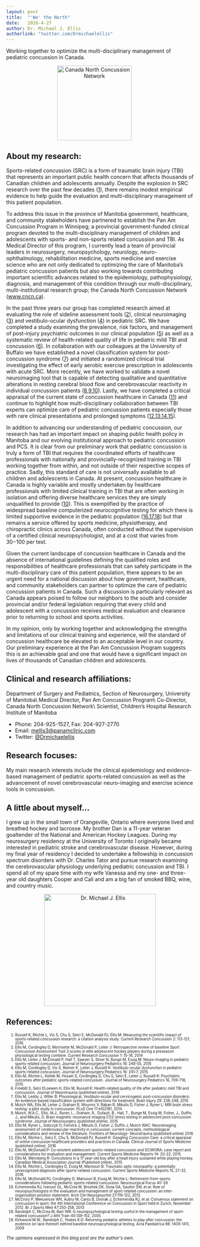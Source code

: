 ```yaml
---
layout: post
title:  "'We' the North"
date:   2016-4-27
author: Dr. Michael J. Ellis
authorlink: "twitter.com/Drmichaelellis"
---
```


<p class="intro">Working together to optimize the multi-disciplinary management of pediatric concussion in Canada.</p>

<figure>
	<center>
  <img src="{{ '/assets/img/2016-4-27-Ellis/CNCNlogo.png' | prepend: site.baseurl }}" style="display: inline-block; height:200px; margin-right:30px; auto;" alt="Canada North Concussion Network"></center>
</figure> 

About my research:
----
Sports-related concussion (SRC) is a form of traumatic brain injury (TBI) that represents an important public health concern that affects thousands of Canadian children and adolescents annually. Despite the explosion in SRC research over the past few decades ([1](#ref1)), there remains modest empirical evidence to help guide the evaluation and multi-disciplinary management of this patient population.

To address this issue in the province of Manitoba government, healthcare, and community stakeholders have partnered to establish the Pan Am Concussion Program in Winnipeg; a provincial government-funded clinical program devoted to the multi-disciplinary management of children and adolescents with sports- and non-sports related concussion and TBI. As Medical Director of this program, I currently lead a team of provincial leaders in neurosurgery, neuropsychology, neurology, neuro-ophthalmology, rehabilitation medicine, sports medicine and exercise science who are not only dedicated to optimizing the care of Manitoba’s pediatric concussion patients but also working towards contributing important scientific advances related to the epidemiology, pathophysiology, diagnosis, and management of this condition through our multi-disciplinary, multi-institutional research group; the Canada North Concussion Network (www.cncn.ca).

In the past three years our group has completed research aimed at evaluating the role of sideline assessment tools ([2](#ref2)), clinical neuroimaging ([3](#ref3)) and vestibulo-ocular dysfunction ([4](#ref4)) in pediatric SRC. We have completed a study examining the prevalence, risk factors, and management of post-injury psychiatric outcomes in our clinical population ([5](#ref5)) as well as a systematic review of health-related quality of life in pediatric mild TBI and concussion ([6](#ref6)). In collaboration with our colleagues at the University of Buffalo we have established a novel classification system for post-concussion syndrome ([7](#ref7)) and initiated a randomized clinical trial investigating the effect of early aerobic exercise prescription in adolescents with acute SRC. More recently, we have worked to validate a novel neuroimaging tool that is capable of detecting qualitative and quantitative alterations in resting cerebral blood flow and cerebrovascular reactivity in individual concussion patients ([8](#ref8),[9](#ref9),[10](#ref10)). Lastly, we have completed a critical appraisal of the current state of concussion healthcare in Canada ([11](#ref11)) and continue to highlight how multi-disciplinary collaboration between TBI experts can optimize care of pediatric concussion patients especially those with rare clinical presentations and prolonged symptoms ([12](#ref12),[13](#ref13),[14](#ref14),[15](#ref15)).

In addition to advancing our understanding of pediatric concussion, our research has had an important impact on shaping public health policy in Manitoba and our evolving institutional approach to pediatric concussion and PCS. It is clear from our preliminary work that pediatric concussion is truly a form of TBI that requires the coordinated efforts of healthcare professionals with nationally and provincially-recognized training in TBI working together from within, and not outside of their respective scopes of practice. Sadly, this standard of care is not universally available to all children and adolescents in Canada. At present, concussion healthcare in Canada is highly variable and mostly undertaken by healthcare professionals with limited clinical training in TBI that are often working in isolation and offering diverse healthcare services they are simply unqualified to provide ([10](#ref10)). This is exemplified by the practice of widespread baseline computerized neurocognitive testing for which there is limited supportive evidence in the pediatric population ([16](#ref16),[17](#ref17),[18](#ref18)) but that remains a service offered by sports medicine, physiotherapy, and chiropractic clinics across Canada, often conducted without the supervision of a certified clinical neuropsychologist, and at a cost that varies from $30-$100 per test.

Given the current landscape of concussion healthcare in Canada and the absence of international guidelines defining the qualified roles and responsibilities of healthcare professionals that can safely participate in the multi-disciplinary care of this patient population, there appears to be an urgent need for a national discussion about how government, healthcare, and community stakeholders can partner to optimize the care of pediatric concussion patients in Canada. Such a discussion is particularly relevant as Canada appears poised to follow our neighbors to the south and consider provincial and/or federal legislation requiring that every child and adolescent with a concussion receives medical evaluation and clearance prior to returning to school and sports activities.

In my opinion, only by working together and acknowledging the strengths and limitations of our clinical training and experience, will the standard of concussion healthcare be elevated to an acceptable level in our country. Our preliminary experience at the Pan Am Concussion Program suggests this is an achievable goal and one that would have a significant impact on lives of thousands of Canadian children and adolescents.

Clinical and research affiliations:
----
Department of Surgery and Pediatrics, Section of Neurosurgery, University of Manitoba\\
Medical Director, Pan Am Concussion Program\\
Co-Director, Canada North Concussion Network\\
Scientist, Children’s Hospital Research Institute of Manitoba

* Phone: 204-925-1527, Fax: 204-927-2770
* Email: [mellis3@panamclinic.com](mailto:mellis3@panamclinic.com)
* Twitter: [@Drmichaelellis](http://www.twitter.com/Drmichaelellis)

Research focuses:
----
My main research interests include the clinical epidemiology and evidence-based management of pediatric sports-related concussion as well as the advancement of novel cerebrovascular neuro-imaging and exercise science tools in concussion.

A little about myself…
----
I grew up in the small town of Orangeville, Ontario where everyone lived and breathed hockey and lacrosse. My brother Dan is a 11-year veteran goaltender of the National and American Hockey Leagues. During my neurosurgery residency at the University of Toronto I originally became interested in pediatric stroke and cerebrovascular disease. However, during my final year of residency I decided to undertake a fellowship in concussion spectrum disorders with Dr. Charles Tator and pursue research examining the cerebrovascular physiology underlying pediatric concussion and TBI. I spend all of my spare time with my wife Vanessa and my one- and three-year old daughters Cooper and Cali and am a big fan of smoked BBQ, wine, and country music.

<figure>
<center>
	<img src="{{ '/assets/img/2016-4-27-Ellis/MEllis_headshot.jpeg' | prepend: site.baseurl }}" height="300" alt="Dr. Michael J. Ellis"></a></center>
</figure>

References:
----

<ol>
<small>
<small>
  <li><a name="ref1"></a>Russell K, Ritchie L, Vis S, Chu S, Selci E, McDonald PJ, Ellis M: Measuring the scientific impact of sports-related concussion research: a citation analysis study. Current Research Concussion 2: 113-121, 2016</li>
  <li><a name="ref2"></a>Ellis M, Cordingley D, Morrisette M, McDonald P, Leiter J: Retrospective review of baseline Sport Concussion Assessment Tool 3 scores in elite adolescent hockey players during a preseason physiological testing combine. Current Research Concussion 1: 15-18, 2014</li>
  <li><a name="ref3"></a>Ellis M, Leiter J, McDonald P, Hall T, Sawyer S, Silver N, Bunge M, Essig M: Neuro-imaging in pediatric sports-related concussion. Journal of Neurosurgery Pediatrics 16: 248-55, 2015</li>
  <li><a name="ref4"></a>Ellis M, Cordingley D, Vis S, Reimer K, Leiter J, Russell K: Vestibulo-ocular dysfunction in pediatric sports-related concussion. Journal of Neurosurgery Pediatrics 16: 241-7, 2015</li>
  <li><a name="ref5"></a>Ellis M, Ritchie L, Koltek M, Hosain S, Cordingley D, Chu S, Selci E, Leiter J, Russell K: Psychiatric outcomes after pediatric sports-related concussion. Journal of Neurosurgery Pediatrics 16, 709-718, 2015</li>
  <li><a name="ref6"></a>Fineblit S, Selci ELoewen H, Ellis M, Russell K: Health-related quality of life after pediatric mild TBI and concussion. Journal of Neurotrauma (published online), 2016</li>
  <li><a name="ref7"></a>Ellis M, Leddy J, Willer B: Physiological, Vestibulo-ocular and cervicogenic post-concussion disorders: An evidence-based classification system with directions for treatment. Brain Injury 29: 238-248, 2015</li>
  <li><a name="ref8"></a>Mutch WA, Ellis M, Leiter J, Graham R, Wourms V, Raban R, Mikulis D, Fisher J, Ryner L: MRI brain stress testing: a pilot study in concussion. PLoS One 17:e102181, 2014</li>
  <li><a name="ref9"></a>Mutch, W.A.C., Ellis, M.J., Ryner, L., Graham, R., Dufault, B., Hall, T., Bunge M, Essig M, Fisher, J., Duffin, J., and Mikulis, D. Brain magnetic resonance imaging CO2 stress testing in adolescent post-concussion syndrome. Journal of Neurosurgery (published online), 2015</li>
	<li><a name="ref10"></a>Ellis M, Ryner L, Sobczyk O, Fierstra J, Mikulis D, Fisher J, Duffin J, Mutch WAC: Neuroimaging assessment of cerebrovascular reactivity in concussion: current concepts, methodological considerations and review of the literature. Frontiers of Neurology- Neurotrauma (published online) 2016</li>
  <li><a name="ref11"></a>Ellis M, Ritchie L, Selci E, Chu S, McDonald PJ, Russell K: Googling Concussion Care: a critical appraisal of online concussion healthcare providers and practices in Canada. Clinical Journal of Sports Medicine (published online), 2016</li>
  <li><a name="ref12"></a>Ellis M, McDonald P: Co-existent adolescent sports-related concussion and SCIWORA: case report and considerations for evaluation and management. Current Sports Medicine Reports 14: 20-22, 2015</li>
  <li><a name="ref13"></a>Ellis M, Wennberg R: Convulsions in a 17 year-old boy after a head injury sustained while playing hockey. Canadian Medical Association Journal (Published online), 2015</li>
  <li><a name="ref14"></a>Ellis M, Ritchie L, Cordingley D, Essig M, Mansouri B: Traumatic optic neuropathy: a potentially unrecognized diagnosis after sports-related concussion. Current Sports Medicine Reports 15, 27-32, 2016.</li>
  <li><a name="ref15"></a>Ellis M, McDonald PJ, Cordingley D, Mansouri B, Essig M, Ritchie L: Retirement-from-sports considerations following pediatric sports-related concussion. Neurosurgical Focus 40: E8</li>
  <li><a name="ref16"></a>Echemendia RJ, Iverson GL, McCrea M, Broshek DK, Gioia GA, Sautter SW, et al: Role of neuropsychologists in the evaluation and management of sport-related concussion: an inter-organization position statement. Arch Clin Neuropsychol 27:119-122, 2012</li>
  <li><a name="ref17"></a>McCrory P, Meeuwisse WH, Aubry M, Cantu B, Dvorak J, Echemendia RJ, et al: Consensus statement on concussion in sport: the 4th International Conference on Concussion in Sport held in Zurich, November 2012. Br J Sports Med 47:250-258, 2013</li>
  <li><a name="ref18"></a>Randolph C, McCrea M, Barr WB: Is neuropsychological testing useful in the management of sport-related concussion? J Athl Train 40:139-152, 2005</li>
  <li><a name="ref19"></a>Kirkwood M.W., Randolph C, Yeates K.O: Returning pediatric athletes to play after concussion: the evidence (or lack thereof) behind baseline neurospcyhological testing. Acta Paediatrica 98: 1409-1411, 2009</li>
</small>
</small>
</ol>


<small>_The opinions expressed in this blog post are the author's own._</small>

